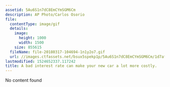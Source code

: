 ```yaml
---
assetid: 5Au6S1n7dC8EmCYmSGM6Cm
description: AP Photo/Carlos Osorio
file:
  contentType: image/gif
  details:
    image:
      height: 1000
      width: 1500
    size: 855615
  fileName: file-20180317-104694-1n1y2o7.gif
  url: //images.ctfassets.net/bsux5spekp1p/5Au6S1n7dC8EmCYmSGM6Cm/1d7af29a1734d7ea06415c167f3804d2/file-20180317-104694-1n1y2o7.gif
lastmodified: 1524652337.117242
title: A bad interest rate can make your new car a lot more costly.
---
```

No content found